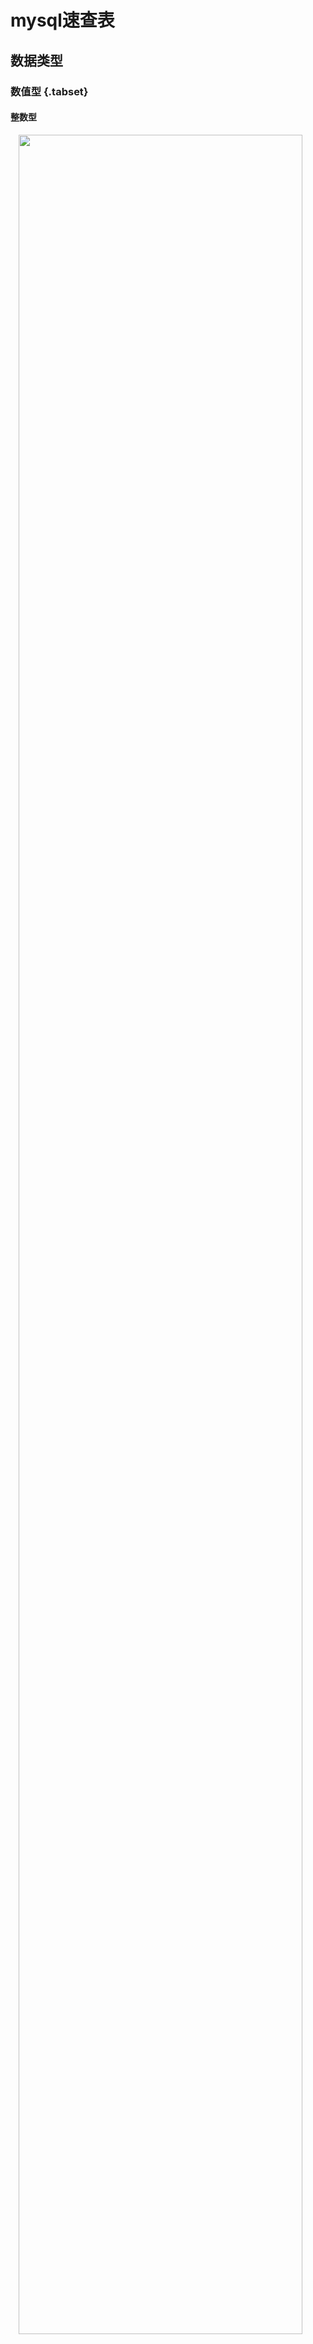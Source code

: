 # mysql速查表

## 数据类型

### 数值型 {.tabset}

#### 整数型

<img src="static/image/数据库/整数型.png" width="95%" style="display: block; margin: auto;" />

#### 浮点数

<img src="static/image/数据库/浮点数.png" width="95%" style="display: block; margin: auto;" />

### 时间与日期

<img src="static/image/数据库/时间.png" width="95%" style="display: block; margin: auto;" />

### 字符串

<img src="static/image/数据库/文本字符串.png" width="95%" style="display: block; margin: auto;" />

## 数学运算符

<img src="static/image/数据库/算数运算符.png" width="95%" style="display: block; margin: auto;" />

## 比较运算符

<img src="static/image/数据库/比较运算符.png" width="95%" style="display: block; margin: auto;" />

## 逻辑运算符

<img src="static/image/数据库/逻辑运算符.png" width="95%" style="display: block; margin: auto;" />

## 函数

### 数学函数

函数|作用
-|-
ABS(X)|绝对值
SQRT(x)|平方
MOD(X)|求余
CEIL(X)|上整数
FLOOR(X)|下整数
RAND()|返回随机的一个随机数
RAND(X)|对于不同的X，有固定的相对应的随机数
ROUND(X)|四舍五入
ROUND(X,Y)|Y为保留到小数点后几位
TRUNCATE(x,y)|)返回被舍去至小数点后y位的数字
PI(x)|$\pi$
SIGN(X)|返回数值的符号，x的值为负、零或正时返回结果依次为-1、0或1
POW(x,y)|$x^y$
exp(x)|$e^x$
log(x)|$\ln x$
log10(x)|$\log_{10} x$
radians|转化为弧度制
degrees|转化为角度制
sin(x),asin(x)|正弦，反正弦
cos(x),acos(x)|余弦，反余弦
tan(X),atan(x),cot(x)|正切，反正切，余切

### 字符串函数

|    | 函数名称   | 作 用                                                                |
|----|------------|----------------------------------------------------------------------|
|  0 | LENGTH     | 计算字符串长度函数，返回字符串的字节长度                             |
|  1 | CONCAT     | 合并字符串函数，返回结果为连接参数产生的字符串，参数可以使一个或多个 |
|  2 | INSERT     | 替换字符串函数                                                       |
|  3 | LOWER      | 将字符串中的字母转换为小写                                           |
|  4 | UPPER      | 将字符串中的字母转换为大写                                           |
|  5 | LEFT       | 从左侧字截取符串，返回字符串左边的若干个字符                         |
|  6 | RIGHT      | 从右侧字截取符串，返回字符串右边的若干个字符                         |
|  7 | TRIM       | 删除字符串左右两侧的空格                                             |
|  8 | REPLACE    | 字符串替换函数，返回替换后的新字符串                                 |
|  9 | SUBSTRING  | 截取字符串，返回从指定位置开始的指定长度的字符换                     |
| 10 | REVERSE    | 字符串反转（逆序）函数，返回与原始字符串顺序相反的字符串 |  

### 聚合函数

|    | 函数名称   | 作用                             |
|----|------------|----------------------------------|
|  0 | MAX        | 查询指定列的最大值               |
|  1 | MIN        | 查询指定列的最小值               |
|  2 | COUNT      | 统计查询结果的行数               |
|  3 | SUM        | 求和，返回指定列的总和           |
|  4 | AVG        | 求平均值，返回指定列数据的平均值 |

### 时间函数

|    | 函数名称                | 作 用                                                           |
|----|-------------------------|-----------------------------------------------------------------|
|  0 | CURDATE 和 CURRENT_DATE | 两个函数作用相同，返回当前系统的日期值                          |
|  1 | CURTIME 和 CURRENT_TIME | 两个函数作用相同，返回当前系统的时间值                          |
|  2 | NOW 和 SYSDATE          | 两个函数作用相同，返回当前系统的日期和时间值                    |
|  3 | UNIX_TIMESTAMP          | 获取UNIX时间戳函数，返回一个以 UNIX 时间戳为基础的无符号整数    |
|  4 | FROM_UNIXTIME           | 将 UNIX 时间戳转换为时间格式，与UNIX_TIMESTAMP互为反函数        |
|  5 | MONTH                   | 获取指定日期中的月份                                            |
|  6 | MONTHNAME               | 获取指定日期中的月份英文名称                                    |
|  7 | DAYNAME                 | 获取指定曰期对应的星期几的英文名称                              |
|  8 | DAYOFWEEK               | 获取指定日期对应的一周的索引位置值                              |
|  9 | WEEK                    | 获取指定日期是一年中的第几周，返回值的范围是否为 0〜52 或 1〜53 |
| 10 | DAYOFYEAR               | 获取指定曰期是一年中的第几天，返回值范围是1~366                 |
| 11 | DAYOFMONTH              | 获取指定日期是一个月中是第几天，返回值范围是1~31                |
| 12 | YEAR                    | 获取年份，返回值范围是 1970〜2069                               |
| 13 | TIME_TO_SEC             | 将时间参数转换为秒数                                            |
| 14 | SEC_TO_TIME             | 将秒数转换为时间，与TIME_TO_SEC 互为反函数                      |
| 15 | DATE_ADD 和 ADDDATE     | 两个函数功能相同，都是向日期添加指定的时间间隔                  |
| 16 | DATE_SUB 和 SUBDATE     | 两个函数功能相同，都是向日期减去指定的时间间隔                  |
| 17 | ADDTIME                 | 时间加法运算，在原始时间上添加指定的时间                        |
| 18 | SUBTIME                 | 时间减法运算，在原始时间上减去指定的时间                        |
| 19 | DATEDIFF                | 获取两个日期之间间隔，返回参数 1 减去参数 2 的值                |
| 20 | DATE_FORMAT             | 格式化指定的日期，根据参数返回指定格式的值                      |
| 21 | WEEKDAY                 | 获取指定日期在一周内的对应的工作日索引                          |

### 条件函数

|    | 函数名称   | 作用           |
|----|------------|----------------|
|  0 | IF         | 判断，流程控制 |
|  1 | IFNULL     | 判断是否为空   |
|  2 | CASE       | 搜索语句       |

## 正则表达式

<img src="static/image/数据库/正则表达式.png" width="95%" style="display: block; margin: auto;" />

where expr REGXEP 正则表达式

## 窗口函数

[原文](https://zhuanlan.zhihu.com/p/165210822)

窗口函数是为了干什么，它并不会将多行查询结果合并为一行，而是将结果放回多行当中。也就是说，窗口函数是不需要GROUP BY的。它在形式上利用partition by来进行分区，然后操作，但是结果行数并没有发生变化.

语法

窗口函数

    window_function_name(window_name/expression)
    
    OVER (
    
    [partition_defintion]: partition by
    
    [order_definition] : order by
    
    [frame_definition] : 
    )

partition by:分区而非分组，对窗口函数和over中的order by，frame起作用,但是对任何聚合函数没有作用，即使是over中的聚合函数。通过partition by，可以在每个分区内通过窗口函数进行排序和求和等操作。若是想整体操作，那其实不是窗口函数的功能，可以在外部通过order by，group by操作实现.

order by:排序操作，有分区操作则对每个分区内部进行排序

frame结构:在分区内进一步细分，比如确定值范围，确定行范围，某一行之前之后的范围。

<img src="static/image/数据库/窗口函数.png" width="95%" style="display: block; margin: auto;" />


```python
with open("./static/docs/window-function.txt","r") as f:
  w = f.read()
print(w)
```

<table frame="box" rules="all" summary="A reference that lists window functions."><colgroup><col style="width: 28%"><col style="width: 71%"></colgroup><thead><tr><th>Name</th>
<th>Description</th>
</tr></thead><tbody><tr><td><a class="link" href="https://dev.mysql.com/doc/refman/8.0/en/window-function-descriptions.html#function_cume-dist"><code class="literal">CUME_DIST()</code></a></td>
<td>
      Cumulative distribution value
    </td>
</tr><tr><td><a class="link" href="https://dev.mysql.com/doc/refman/8.0/en/window-function-descriptions.html#function_dense-rank"><code class="literal">DENSE_RANK()</code></a></td>
<td>
      Rank of current row within its partition, without gaps
    </td>
</tr><tr><td><a class="link" href="https://dev.mysql.com/doc/refman/8.0/en/window-function-descriptions.html#function_first-value"><code class="literal">FIRST_VALUE()</code></a></td>
<td>
      Value of argument from first row of window frame
    </td>
</tr><tr><td><a class="link" href="https://dev.mysql.com/doc/refman/8.0/en/window-function-descriptions.html#function_lag"><code class="literal">LAG()</code></a></td>
<td>
      Value of argument from row lagging current row within partition
    </td>
</tr><tr><td><a class="link" href="https://dev.mysql.com/doc/refman/8.0/en/window-function-descriptions.html#function_last-value"><code class="literal">LAST_VALUE()</code></a></td>
<td>
      Value of argument from last row of window frame
    </td>
</tr><tr><td><a class="link" href="https://dev.mysql.com/doc/refman/8.0/en/window-function-descriptions.html#function_lead"><code class="literal">LEAD()</code></a></td>
<td>
      Value of argument from row leading current row within partition
    </td>
</tr><tr><td><a class="link" href="https://dev.mysql.com/doc/refman/8.0/en/window-function-descriptions.html#function_nth-value"><code class="literal">NTH_VALUE()</code></a></td>
<td>
      Value of argument from N-th row of window frame
    </td>
</tr><tr><td><a class="link" href="https://dev.mysql.com/doc/refman/8.0/en/window-function-descriptions.html#function_ntile"><code class="literal">NTILE()</code></a></td>
<td>
      Bucket number of current row within its partition.
    </td>
</tr><tr><td><a class="link" href="https://dev.mysql.com/doc/refman/8.0/en/window-function-descriptions.html#function_percent-rank"><code class="literal">PERCENT_RANK()</code></a></td>
<td>
      Percentage rank value
    </td>
</tr><tr><td><a class="link" href="https://dev.mysql.com/doc/refman/8.0/en/window-function-descriptions.html#function_rank"><code class="literal">RANK()</code></a></td>
<td>
      Rank of current row within its partition, with gaps
    </td>
</tr><tr><td><a class="link" href="https://dev.mysql.com/doc/refman/8.0/en/window-function-descriptions.html#function_row-number"><code class="literal">ROW_NUMBER()</code></a></td>
<td>
      Number of current row within its partition
    </td>
</tr></tbody></table>

